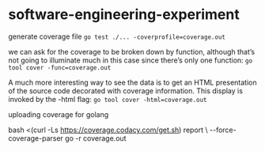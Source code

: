 # software-engineering-experiment

generate coverage file
```go test ./... -coverprofile=coverage.out```

we can ask for the coverage to be broken down by function, although that’s not going to illuminate much in this case since there’s only one function:
```go tool cover -func=coverage.out```

A much more interesting way to see the data is to get an HTML presentation of the source code decorated with coverage information. This display is invoked by the -html flag:
```go tool cover -html=coverage.out```

uploading coverage for golang 

bash <(curl -Ls https://coverage.codacy.com/get.sh) report \ --force-coverage-parser go -r coverage.out